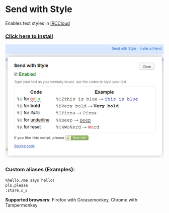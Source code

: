 # Send with Style
Enables text styles in [IRCCloud](https://www.irccloud.com/)

### [Click here to install](https://github.com/dogancelik/irccloud-sws/raw/master/send_with_style.user.js)

<img src="sws.jpg">

### Custom aliases (Examples):

```
%hello,/me says hello!
pls,please
:stare,ಠ_ಠ
```

**Supported browsers:** Firefox with Greasemonkey, Chrome with Tampermonkey